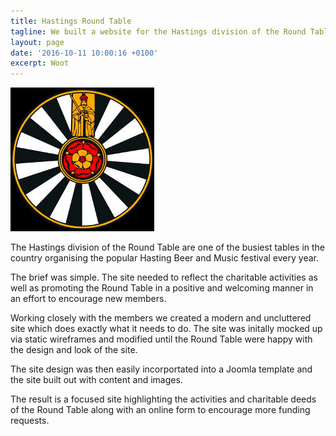 ```yaml
---
title: Hastings Round Table
tagline: We built a website for the Hastings division of the Round Table.
layout: page
date: '2016-10-11 10:00:16 +0100'
excerpt: Woot
---
```


![Round Table Logo](/images/round-table-logo.jpg)

The Hastings division of the Round Table are one of the busiest tables in the country organising the popular Hasting Beer and Music festival every year.

The brief was simple. The site needed to reflect the charitable activities as well as promoting the Round Table in a positive and welcoming manner in an effort to encourage new members.

Working closely with the members we created a modern and uncluttered site which does exactly what it needs to do. The site was initally mocked up via static wireframes and modified until the Round Table were happy with the design and look of the site.

The site design was then easily incorportated into a Joomla template and the site built out with content and images.

The result is a focused site highlighting the activities and charitable deeds of the Round Table along with an online form to encourage more funding requests.
